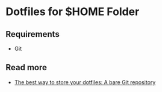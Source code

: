 # Dotfiles for $HOME Folder

## Requirements
- Git

## Read more
- [The best way to store your dotfiles: A bare Git repository](https://www.atlassian.com/git/tutorials/dotfiles)